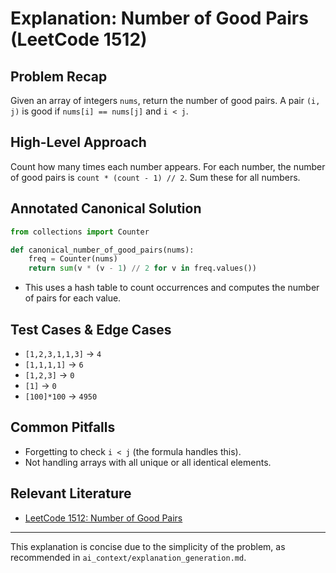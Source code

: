 # Explanation: Number of Good Pairs (LeetCode 1512)

## Problem Recap
Given an array of integers `nums`, return the number of good pairs. A pair `(i, j)` is good if `nums[i] == nums[j]` and `i < j`.

## High-Level Approach
Count how many times each number appears. For each number, the number of good pairs is `count * (count - 1) // 2`. Sum these for all numbers.

## Annotated Canonical Solution
```python
from collections import Counter

def canonical_number_of_good_pairs(nums):
    freq = Counter(nums)
    return sum(v * (v - 1) // 2 for v in freq.values())
```
- This uses a hash table to count occurrences and computes the number of pairs for each value.

## Test Cases & Edge Cases
- `[1,2,3,1,1,3]` → `4`
- `[1,1,1,1]` → `6`
- `[1,2,3]` → `0`
- `[1]` → `0`
- `[100]*100` → `4950`

## Common Pitfalls
- Forgetting to check `i < j` (the formula handles this).
- Not handling arrays with all unique or all identical elements.

## Relevant Literature
- [LeetCode 1512: Number of Good Pairs](https://leetcode.com/problems/number-of-good-pairs/)

---
This explanation is concise due to the simplicity of the problem, as recommended in `ai_context/explanation_generation.md`. 